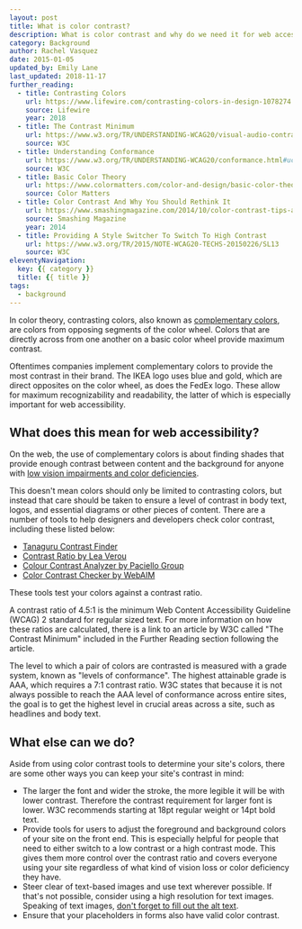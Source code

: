 ```yaml
---
layout: post
title: What is color contrast?
description: What is color contrast and why do we need it for web accessibility?
category: Background
author: Rachel Vasquez
date: 2015-01-05
updated_by: Emily Lane
last_updated: 2018-11-17
further_reading:
  - title: Contrasting Colors
    url: https://www.lifewire.com/contrasting-colors-in-design-1078274
    source: Lifewire
    year: 2018
  - title: The Contrast Minimum
    url: https://www.w3.org/TR/UNDERSTANDING-WCAG20/visual-audio-contrast-contrast.html
    source: W3C
  - title: Understanding Conformance
    url: https://www.w3.org/TR/UNDERSTANDING-WCAG20/conformance.html#uc-levels-head
    source: W3C
  - title: Basic Color Theory
    url: https://www.colormatters.com/color-and-design/basic-color-theory
    source: Color Matters
  - title: Color Contrast And Why You Should Rethink It
    url: https://www.smashingmagazine.com/2014/10/color-contrast-tips-and-tools-for-accessibility/
    source: Smashing Magazine
    year: 2014
  - title: Providing A Style Switcher To Switch To High Contrast
    url: https://www.w3.org/TR/2015/NOTE-WCAG20-TECHS-20150226/SL13
    source: W3C
eleventyNavigation:
  key: {{ category }}
  title: {{ title }}
tags:
  - background
---
```


In color theory, contrasting colors, also known as [complementary colors](https://en.wikipedia.org/wiki/Complementary_colors), are colors from opposing segments of the color wheel. Colors that are directly across from one another on a basic color wheel provide maximum contrast.

Oftentimes companies implement complementary colors to provide the most contrast in their brand. The IKEA logo uses blue and gold, which are direct opposites on the color wheel, as does the FedEx logo. These allow for maximum recognizability and readability, the latter of which is especially important for web accessibility.


## What does this mean for web accessibility?

On the web, the use of complementary colors is about finding shades that provide enough contrast between content and the background for anyone with [low vision impairments and color deficiencies](https://a11yproject.com/posts/understanding-visual-impairment/). 

This doesn't mean colors should only be limited to contrasting colors, but instead that care should be taken to ensure a level of contrast in body text, logos, and essential diagrams or other pieces of content. There are a number of tools to help designers and developers check color contrast, including these listed below:

- [Tanaguru Contrast Finder](http://contrast-finder.tanaguru.com/)
- [Contrast Ratio by Lea Verou](http://leaverou.github.io/contrast-ratio/)
- [Colour Contrast Analyzer by Paciello Group](https://developer.paciellogroup.com/resources/contrastanalyser/)
- [Color Contrast Checker by WebAIM](https://webaim.org/resources/contrastchecker/)

These tools test your colors against a contrast ratio. 

A contrast ratio of 4.5:1 is the minimum Web Content Accessibility Guideline (WCAG) 2 standard for regular sized text. For more information on how these ratios are calculated, there is a link to an article by W3C called "The Contrast Minimum" included in the Further Reading section following the article.

The level to which a pair of colors are contrasted is measured with a grade system, known as "levels of conformance". The highest attainable grade is AAA, which requires a 7:1 contrast ratio. W3C states that because it is not always possible to reach the AAA level of conformance across entire sites, the goal is to get the highest level in crucial areas across a site, such as headlines and body text.


## What else can we do?

Aside from using color contrast tools to determine your site's colors, there are some other ways you can keep your site's contrast in mind:

- The larger the font and wider the stroke, the more legible it will be with lower contrast. Therefore the contrast requirement for larger font is lower. W3C recommends starting at 18pt regular weight or 14pt bold text.
- Provide tools for users to adjust the foreground and background colors of your site on the front end. This is especially helpful for people that need to either switch to a low contrast or a high contrast mode. This gives them more control over the contrast ratio and covers everyone using your site regardless of what kind of vision loss or color deficiency they have.
- Steer clear of text-based images and use text wherever possible. If that's not possible, consider using a high resolution for text images. Speaking of text images, [don't forget to fill out the alt text](https://a11yproject.com/posts/alt-text/).
- Ensure that your placeholders in forms also have valid color contrast.
